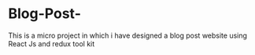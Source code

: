 # Blog-Post-
This is a micro project in which i have designed a blog post website using React Js and redux tool kit
